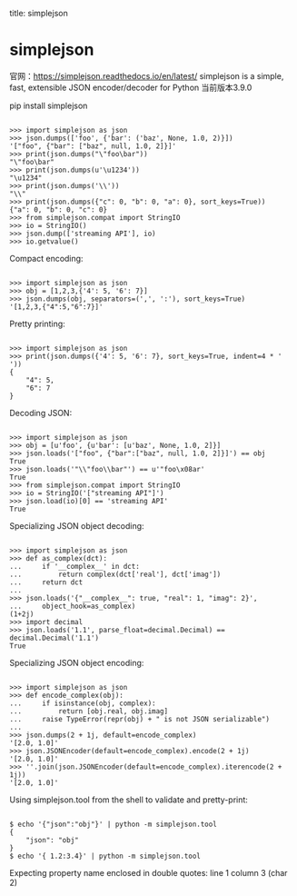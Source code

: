 title: simplejson 

#  simplejson 
官网：https://simplejson.readthedocs.io/en/latest/
simplejson is a simple, fast, extensible JSON encoder/decoder for Python
当前版本3.9.0

pip install simplejson

```

>>> import simplejson as json
>>> json.dumps(['foo', {'bar': ('baz', None, 1.0, 2)}])
'["foo", {"bar": ["baz", null, 1.0, 2]}]'
>>> print(json.dumps("\"foo\bar"))
"\"foo\bar"
>>> print(json.dumps(u'\u1234'))
"\u1234"
>>> print(json.dumps('\\'))
"\\"
>>> print(json.dumps({"c": 0, "b": 0, "a": 0}, sort_keys=True))
{"a": 0, "b": 0, "c": 0}
>>> from simplejson.compat import StringIO
>>> io = StringIO()
>>> json.dump(['streaming API'], io)
>>> io.getvalue()

```
Compact encoding:
```

>>> import simplejson as json
>>> obj = [1,2,3,{'4': 5, '6': 7}]
>>> json.dumps(obj, separators=(',', ':'), sort_keys=True)
'[1,2,3,{"4":5,"6":7}]'

```

Pretty printing:
```

>>> import simplejson as json
>>> print(json.dumps({'4': 5, '6': 7}, sort_keys=True, indent=4 * ' '))
{
    "4": 5,
    "6": 7
}

```

Decoding JSON:
```

>>> import simplejson as json
>>> obj = [u'foo', {u'bar': [u'baz', None, 1.0, 2]}]
>>> json.loads('["foo", {"bar":["baz", null, 1.0, 2]}]') == obj
True
>>> json.loads('"\\"foo\\bar"') == u'"foo\x08ar'
True
>>> from simplejson.compat import StringIO
>>> io = StringIO('["streaming API"]')
>>> json.load(io)[0] == 'streaming API'
True

```

Specializing JSON object decoding:
```

>>> import simplejson as json
>>> def as_complex(dct):
...     if '__complex__' in dct:
...         return complex(dct['real'], dct['imag'])
...     return dct
...
>>> json.loads('{"__complex__": true, "real": 1, "imag": 2}',
...     object_hook=as_complex)
(1+2j)
>>> import decimal
>>> json.loads('1.1', parse_float=decimal.Decimal) == decimal.Decimal('1.1')
True

```

Specializing JSON object encoding:
```

>>> import simplejson as json
>>> def encode_complex(obj):
...     if isinstance(obj, complex):
...         return [obj.real, obj.imag]
...     raise TypeError(repr(obj) + " is not JSON serializable")
...
>>> json.dumps(2 + 1j, default=encode_complex)
'[2.0, 1.0]'
>>> json.JSONEncoder(default=encode_complex).encode(2 + 1j)
'[2.0, 1.0]'
>>> ''.join(json.JSONEncoder(default=encode_complex).iterencode(2 + 1j))
'[2.0, 1.0]'

```

Using simplejson.tool from the shell to validate and pretty-print:
```

$ echo '{"json":"obj"}' | python -m simplejson.tool
{
    "json": "obj"
}
$ echo '{ 1.2:3.4}' | python -m simplejson.tool

```
Expecting property name enclosed in double quotes: line 1 column 3 (char 2)